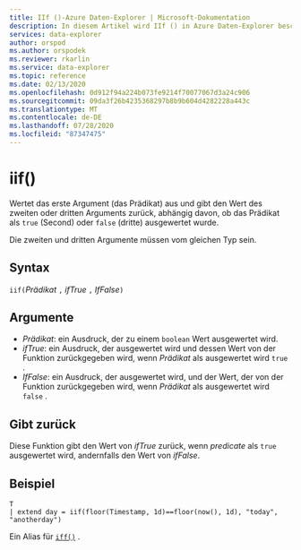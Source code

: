 ```yaml
---
title: IIf ()-Azure Daten-Explorer | Microsoft-Dokumentation
description: In diesem Artikel wird IIf () in Azure Daten-Explorer beschrieben.
services: data-explorer
author: orspod
ms.author: orspodek
ms.reviewer: rkarlin
ms.service: data-explorer
ms.topic: reference
ms.date: 02/13/2020
ms.openlocfilehash: 0d912f94a224b073fe9214f70077067d3a24c906
ms.sourcegitcommit: 09da3f26b4235368297b8b9b604d4282228a443c
ms.translationtype: MT
ms.contentlocale: de-DE
ms.lasthandoff: 07/28/2020
ms.locfileid: "87347475"
---
```

# <a name="iif"></a>iif()

Wertet das erste Argument (das Prädikat) aus und gibt den Wert des zweiten oder dritten Arguments zurück, abhängig davon, ob das Prädikat als `true` (Second) oder `false` (dritte) ausgewertet wurde.

Die zweiten und dritten Argumente müssen vom gleichen Typ sein.

## <a name="syntax"></a>Syntax

`iif(`*Prädikat* `,` *ifTrue* `,` *IfFalse*`)`

## <a name="arguments"></a>Argumente

* *Prädikat*: ein Ausdruck, der zu einem `boolean` Wert ausgewertet wird.
* *ifTrue*: ein Ausdruck, der ausgewertet wird und dessen Wert von der Funktion zurückgegeben wird, wenn *Prädikat* als ausgewertet wird `true` .
* *IfFalse*: ein Ausdruck, der ausgewertet wird, und der Wert, der von der Funktion zurückgegeben wird, wenn *Prädikat* als ausgewertet wird `false` .

## <a name="returns"></a>Gibt zurück

Diese Funktion gibt den Wert von *ifTrue* zurück, wenn *predicate* als `true` ausgewertet wird, andernfalls den Wert von *ifFalse*.

## <a name="example"></a>Beispiel

```kusto
T 
| extend day = iif(floor(Timestamp, 1d)==floor(now(), 1d), "today", "anotherday")
```

Ein Alias für [`iff()`](ifffunction.md) .